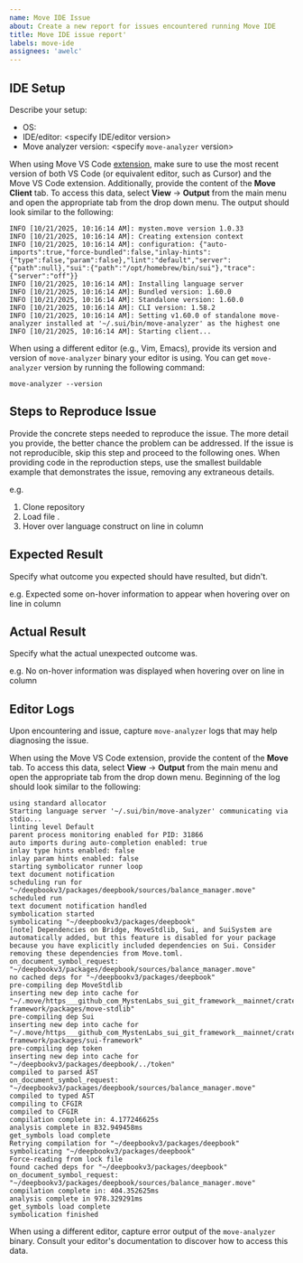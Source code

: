 ```yaml
---
name: Move IDE Issue
about: Create a new report for issues encountered running Move IDE
title: Move IDE issue report'
labels: move-ide
assignees: 'awelc'
---
```


## IDE Setup

Describe your setup:
* OS: <specify OS version>
* IDE/editor: <specify IDE/editor version>
* Move analyzer version: <specify `move-analyzer` version>

When using Move VS Code [extension](https://marketplace.visualstudio.com/items?itemName=mysten.move), make sure to use the most recent version of both VS Code (or equivalent editor, such as Cursor) and the Move VS Code extension. Additionally, provide the content of the **Move Client** tab. To access this data, select **View** -> **Output** from the main menu and open the appropriate tab from the drop down menu. The output should look similar to the following:

``` shell
INFO [10/21/2025, 10:16:14 AM]: mysten.move version 1.0.33
INFO [10/21/2025, 10:16:14 AM]: Creating extension context
INFO [10/21/2025, 10:16:14 AM]: configuration: {"auto-imports":true,"force-bundled":false,"inlay-hints":{"type":false,"param":false},"lint":"default","server":{"path":null},"sui":{"path":"/opt/homebrew/bin/sui"},"trace":{"server":"off"}}
INFO [10/21/2025, 10:16:14 AM]: Installing language server
INFO [10/21/2025, 10:16:14 AM]: Bundled version: 1.60.0
INFO [10/21/2025, 10:16:14 AM]: Standalone version: 1.60.0
INFO [10/21/2025, 10:16:14 AM]: CLI version: 1.58.2
INFO [10/21/2025, 10:16:14 AM]: Setting v1.60.0 of standalone move-analyzer installed at '~/.sui/bin/move-analyzer' as the highest one
INFO [10/21/2025, 10:16:14 AM]: Starting client...
```

When using a different editor (e.g., Vim, Emacs), provide its version and version of `move-analyzer` binary your editor is using. You can get `move-analyzer` version by running the following command:

``` shell
move-analyzer --version
```

## Steps to Reproduce Issue

Provide the concrete steps needed to reproduce the issue. The more detail you provide, the better chance the problem can be addressed. If the issue is not reproducible, skip this step and proceed to the following ones. When providing code in the reproduction steps, use the smallest buildable example that demonstrates the issue, removing any extraneous details.

e.g.
1. Clone repository <repository>
1. Load file <file>.
2. Hover over language construct <construct> on line <line> in column <column>


## Expected Result

Specify what outcome you expected should have resulted, but didn't.

e.g.
Expected some on-hover information to appear when hovering over <construct> on line <line> in column <column>

## Actual Result

Specify what the actual unexpected outcome was.

e.g.
No on-hover information was displayed when hovering over <construct> on line <line> in column <column>

## Editor Logs

Upon encountering and issue, capture `move-analyzer` logs that may help diagnosing the issue. 

When using the Move VS Code extension, provide the content of the **Move** tab. To access this data, select **View** -> **Output** from the main menu and open the appropriate tab from the drop down menu. Beginning of the log should look similar to the following:

``` shell
using standard allocator
Starting language server '~/.sui/bin/move-analyzer' communicating via stdio...
linting level Default
parent process monitoring enabled for PID: 31866
auto imports during auto-completion enabled: true
inlay type hints enabled: false
inlay param hints enabled: false
starting symbolicator runner loop
text document notification
scheduling run for "~/deepbookv3/packages/deepbook/sources/balance_manager.move"
scheduled run
text document notification handled
symbolication started
symbolicating "~/deepbookv3/packages/deepbook"
[note] Dependencies on Bridge, MoveStdlib, Sui, and SuiSystem are automatically added, but this feature is disabled for your package because you have explicitly included dependencies on Sui. Consider removing these dependencies from Move.toml.
on_document_symbol_request: "~/deepbookv3/packages/deepbook/sources/balance_manager.move"
no cached deps for "~/deepbookv3/packages/deepbook"
pre-compiling dep MoveStdlib
inserting new dep into cache for "~/.move/https___github_com_MystenLabs_sui_git_framework__mainnet/crates/sui-framework/packages/move-stdlib"
pre-compiling dep Sui
inserting new dep into cache for "~/.move/https___github_com_MystenLabs_sui_git_framework__mainnet/crates/sui-framework/packages/sui-framework"
pre-compiling dep token
inserting new dep into cache for "~/deepbookv3/packages/deepbook/../token"
compiled to parsed AST
on_document_symbol_request: "~/deepbookv3/packages/deepbook/sources/balance_manager.move"
compiled to typed AST
compiling to CFGIR
compiled to CFGIR
compilation complete in: 4.177246625s
analysis complete in 832.949458ms
get_symbols load complete
Retrying compilation for "~/deepbookv3/packages/deepbook"
symbolicating "~/deepbookv3/packages/deepbook"
Force-reading from lock file
found cached deps for "~/deepbookv3/packages/deepbook"
on_document_symbol_request: "~/deepbookv3/packages/deepbook/sources/balance_manager.move"
compilation complete in: 404.352625ms
analysis complete in 978.329291ms
get_symbols load complete
symbolication finished
```

When using a different editor, capture error output of the `move-analyzer` binary. Consult your editor's documentation to discover how to access this data.
